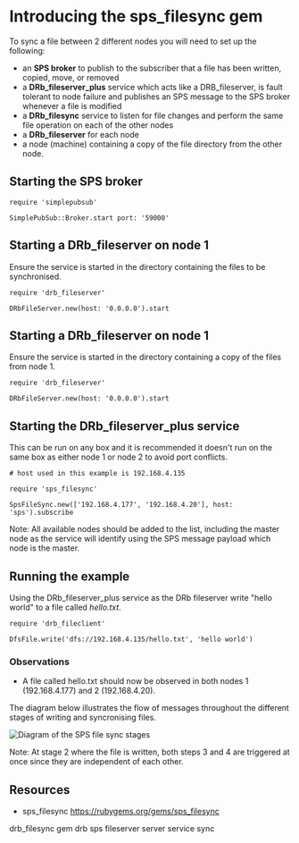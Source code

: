 # Introducing the sps_filesync gem

To sync a file between 2 different nodes you will need to set up the following:

* an **SPS broker** to publish to the subscriber that a file has been written, copied, move, or removed
* a **DRb_fileserver_plus** service which acts like a DRB_fileserver, is fault tolerant to node failure and publishes an SPS message to the SPS broker whenever a file is modified
* a **DRb_filesync** service to listen for file changes and perform the same file operation on each of the other nodes
* a **DRb_fileserver** for each node
* a node (machine) containing a copy of the file directory from the other node.

## Starting the SPS broker

    require 'simplepubsub'

    SimplePubSub::Broker.start port: '59000'

## Starting a DRb_fileserver on node 1

Ensure the service is started in the directory containing the files to be synchronised.

    require 'drb_fileserver'

    DRbFileServer.new(host: '0.0.0.0').start

## Starting a DRb_fileserver on node 1

Ensure the service is started in the directory containing a copy of the files from node 1.

    require 'drb_fileserver'

    DRbFileServer.new(host: '0.0.0.0').start

## Starting the DRb_fileserver_plus service

This can be run on any box and it is recommended it doesn't run on the same box as either node 1 or node 2 to avoid port conflicts.

    # host used in this example is 192.168.4.135

    require 'sps_filesync'

    SpsFileSync.new(['192.168.4.177', '192.168.4.20'], host: 'sps').subscribe

Note: All available nodes should be added to the list, including the master node as the service will identify using the SPS message payload which node is the master.


## Running the example

Using the DRb_fileserver_plus service as the DRb fileserver write "hello world" to a file called *hello.txt*.

    require 'drb_fileclient'

    DfsFile.write('dfs://192.168.4.135/hello.txt', 'hello world')

### Observations

* A file called hello.txt should now be observed in both nodes 1 (192.168.4.177) and 2 (192.168.4.20).

The diagram below illustrates the flow of messages throughout the different stages of writing and syncronising files.

![Diagram of the SPS file sync stages](http://a0.jamesrobertson.eu/r/images/2018/aug/24/sps_filesync-diagram.png)

Note: At stage 2 where the file is written, both steps 3 and 4 are triggered at once since they are independent of each other.

## Resources

* sps_filesync https://rubygems.org/gems/sps_filesync

drb_filesync gem drb sps fileserver server service sync
